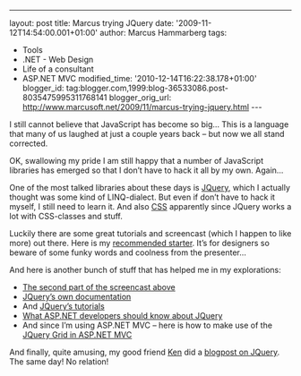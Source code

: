 ---
layout: post
title: Marcus trying JQuery
date: '2009-11-12T14:54:00.001+01:00'
author: Marcus Hammarberg
tags:
  - Tools
  - .NET - Web Design
  - Life of a consultant
   - ASP.NET MVC
modified_time: '2010-12-14T16:22:38.178+01:00'
blogger_id: tag:blogger.com,1999:blog-36533086.post-8035475995311768141
blogger_orig_url: http://www.marcusoft.net/2009/11/marcus-trying-jquery.html ---

I still cannot believe that JavaScript has become so big… This is a
language that many of us laughed at just a couple years back – but now
we all stand corrected.

OK, swallowing my pride I am still happy that a number of JavaScript
libraries has emerged so that I don’t have to hack it all by my own.
Again…

One of the most talked libraries about these days is
<a href="http://jquery.com/" target="_blank">JQuery</a>, which I
actually thought was some kind of LINQ-dialect. But even if don’t have
to hack it myself, I still need to learn it. And also
<a href="http://www.csszengarden.com/" target="_blank">CSS</a>
apparently since JQuery works a lot with CSS-classes and stuff.

Luckily there are some great tutorials and screencast (which I happen to
like more) out there. Here is my <a
href="http://css-tricks.com/video-screencasts/20-introduction-to-jquery/"
target="_blank">recommended starter</a>. It’s for designers so beware of
some funky words and coolness from the presenter…

And here is another bunch of stuff that has helped me in my
explorations:

-   <a href="http://css-tricks.com/video-screencasts/35-intro-to-jquery-2/"
    target="_blank">The second part of the screencast above</a>
-   <a href="http://docs.jquery.com/" target="_blank">JQuery’s own
    documentation</a>
-   And
    <a href="http://docs.jquery.com/Tutorials" target="_blank">JQuery’s
    tutorials</a>
-   <a
    href="http://visitmix.com/Opinions/What-ASPNET-Developers-Should-Know-About-jQuery"
    target="_blank">What ASP.NET developers should know about JQuery</a>
-   And since I’m using ASP.NET MVC – here is how to make use of the <a
    href="http://haacked.com/archive/2009/04/14/using-jquery-grid-with-asp.net-mvc.aspx"
    target="_blank">JQuery Grid in ASP.NET MVC</a>

And finally, quite amusing, my good friend
<a href="http://kenlarsson.blogspot.com/" target="_blank">Ken</a> did a
<a
href="http://kenlarsson.blogspot.com/2009/11/using-jquery-to-solve-problems_12.html"
target="_blank">blogpost on JQuery</a>. The same day! No relation!
